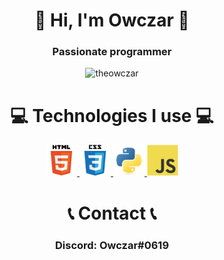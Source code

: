 <h1 align="center">👋 Hi, I'm Owczar 👋</h1>
<h3 align="center">Passionate programmer</h3>
<div align="center"><img src="https://komarev.com/ghpvc/?username=theowczar&color=blueviolet&style=for-the-badge&label=profile+views" alt="theowczar" />

<br>
<h1 align="center">💻 Technologies I use 💻</h1>
<a href="https://www.w3.org/html/" target="_blank" rel="noreferrer"> <img src="https://raw.githubusercontent.com/devicons/devicon/master/icons/html5/html5-original-wordmark.svg" alt="html5" width="50" height="50"/> </a> 
<a href="https://www.w3schools.com/css/" target="_blank" rel="noreferrer"> <img src="https://raw.githubusercontent.com/devicons/devicon/master/icons/css3/css3-original-wordmark.svg" alt="css3" width="50" height="50"/> </a> 
<a href="https://www.python.org" target="_blank" rel="noreferrer"> <img src="https://raw.githubusercontent.com/devicons/devicon/master/icons/python/python-original.svg" alt="python" width="50" height="50"/> </a> 
<a href="https://developer.mozilla.org/en-US/docs/Web/JavaScript" target="_blank" rel="noreferrer"> <img src="https://raw.githubusercontent.com/devicons/devicon/master/icons/javascript/javascript-original.svg" alt="javascript" width="50" height="50"/> </a> 
  
<br>
<h1 align="center">📞 Contact 📞</h1>
  <h3>Discord:</span> <b>Owczar#0619</b></h3> 
</div>
<br>
